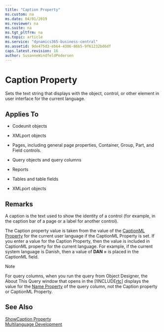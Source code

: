 ```yaml
---
title: "Caption Property"
ms.custom: na
ms.date: 04/01/2019
ms.reviewer: na
ms.suite: na
ms.tgt_pltfrm: na
ms.topic: article
ms.service: "dynamics365-business-central"
ms.assetid: 9de475d3-eb64-4306-86b5-9f61232bd6df
caps.latest.revision: 16
author: SusanneWindfeldPedersen
---
```


# Caption Property
Sets the text string that displays with the object, control, or other element in user interface for the current language.  

## Applies To  

-   Codeunit objects  

-   XMLport objects  

-   Pages, including general page properties, Container, Group, Part, and Field controls.  

-   Query objects and query columns  

-   Reports  

-   Tables and table fields  

-   XMLport objects  

## Remarks  
 A caption is the text used to show the identity of a control (for example, in the caption bar of a page or a label for another control).  

 The Caption property value is taken from the value of the [CaptionML Property](devenv-captionml-property.md) for the current user language if the CaptionML Property is set. If you enter a value for the Caption Property, then the value is included in CaptionML property for the current language. For example, if the current system language is Danish, then a value of **DAN =<value>** is placed in the CaptionML field.  

> [!NOTE]  
>  For query columns, when you run the query from Object Designer, the About This Query window that opens in the [!INCLUDE[rtc](../includes/rtc_md.md)] displays the value for the [Name Property](devenv-name-property.md) of the query column, not the Caption property or CaptionML Property.  

## See Also  
 [ShowCaption Property](devenv-showcaption-property.md)   
 [Multilanguage Development](../devenv-multilanguage-development.md)
